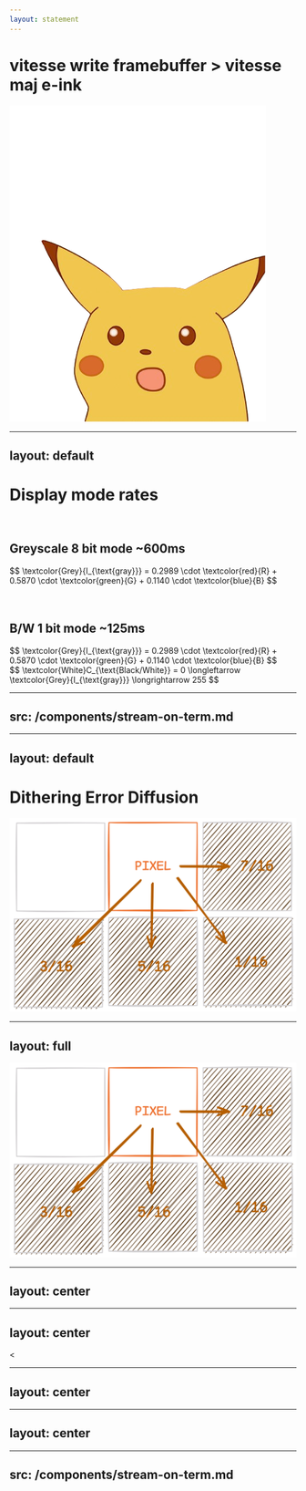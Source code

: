 ```yaml
---
layout: statement
---
```

<h1 class="doom-gradient">
vitesse write framebuffer > vitesse maj e-ink
</h1>


<img absolute class="bottom-0 right-0"  src="/pages/6-fps-and-dithering/assets/surpirsed.png" h-50/>


---
layout: default
---
# <span class="doom-gradient">Display mode rates</span>


<br/>

<div v-click>

## Greyscale 8 bit mode ~600ms

</div>

<div v-click>
$$
\textcolor{Grey}{I_{\text{gray}}} = 0.2989 \cdot \textcolor{red}{R} + 0.5870 \cdot \textcolor{green}{G} + 0.1140 \cdot \textcolor{blue}{B}
$$
</div>

<br />
<br />

<div v-click>

## B/W 1 bit mode ~125ms

</div>

<div v-click>
$$
\textcolor{Grey}{I_{\text{gray}}} = 0.2989 \cdot \textcolor{red}{R} + 0.5870 \cdot \textcolor{green}{G} + 0.1140 \cdot \textcolor{blue}{B}
$$
</div>

<div v-click>
$$
\textcolor{White}C_{\text{Black/White}} = 0 \longleftarrow \textcolor{Grey}{I_{\text{gray}}} \longrightarrow 255 
$$
</div>

<style>
.katex {
font-size: 2rem
}
</style>

---
src: /components/stream-on-term.md
---

---
layout: default
---
# <span class="doom-gradient">Dithering Error Diffusion</span>

<div class="flex w-full h-full items-center justify-center">
<img src="/pages/6-fps-and-dithering/assets/floyd-steinberg.png" h-90/>
</div>

---
layout: full
---

<div class="grid grid-flow-col auto-cols-max">
<DitheringDemo />
<img src="/pages/6-fps-and-dithering/assets/floyd-steinberg.png" h-50 m-10 mt-25/>
</div>

---
layout: center
---
<DitherImage :badge-text="'Original'" :image-url="'/pages/6-fps-and-dithering/assets/spongebob.png'"></DitherImage>

---
layout: center
---
<DitherImage :badge-text="'Greyscale'" :image-url="'/pages/6-fps-and-dithering/assets/spongebob.png'" :effect="'greyscale'"><</DitherImage>

---
layout: center
---
<DitherImage :badge-text="'1 bit (B/W)'" :image-url="'/pages/6-fps-and-dithering/assets/spongebob.png'" :effect="'bw'"></DitherImage>

---
layout: center
---
<DitherImage :badge-text="'1 Bit dithered'" :image-url="'/pages/6-fps-and-dithering/assets/spongebob.png'" :effect="'floyd-steinberg'"></DitherImage>

---
src: /components/stream-on-term.md
---
